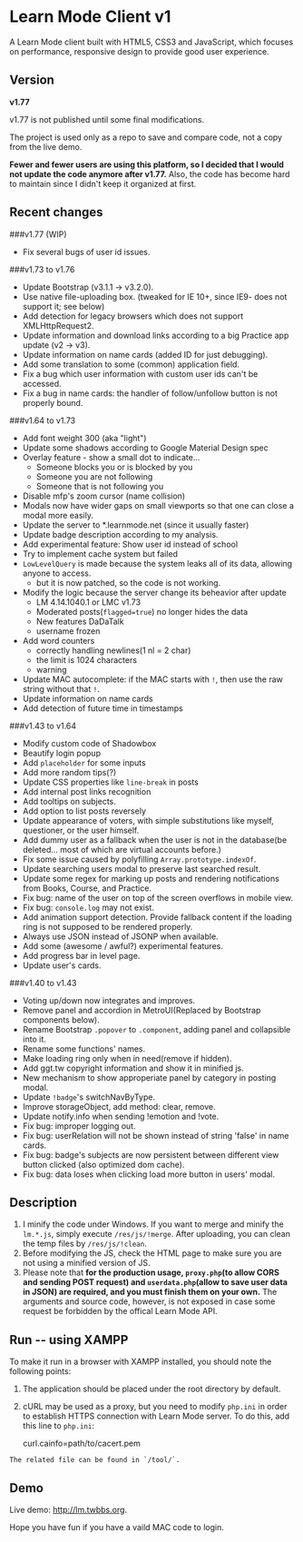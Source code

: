 Learn Mode Client v1
================

A Learn Mode client built with HTML5, CSS3 and JavaScript, which focuses on performance, responsive design to provide good user experience.

Version
------
**v1.77**

v1.77 is not published until some final modifications.

The project is used only as a repo to save and compare code, not a copy from the live demo.

**Fewer and fewer users are using this platform, so I decided that I would not update the code anymore after v1.77.**
Also, the code has become hard to maintain since I didn't keep it organized at first.

Recent changes
------
###v1.77 (WIP)
* Fix several bugs of user id issues.

###v1.73 to v1.76
* Update Bootstrap (v3.1.1 -> v3.2.0).
* Use native file-uploading box. (tweaked for IE 10+, since IE9- does not support it; see below)
* Add detection for legacy browsers which does not support XMLHttpRequest2.
* Update information and download links according to a big Practice app update (v2 -> v3).
* Update information on name cards (added ID for just debugging).
* Add some translation to some (common) application field.
* Fix a bug which user information with custom user ids can't be accessed.
* Fix a bug in name cards: the handler of follow/unfollow button is not properly bound.

###v1.64 to v1.73
* Add font weight 300 (aka "light")
* Update some shadows according to Google Material Design spec
* Overlay feature - show a small dot to indicate...
  * Someone blocks you or is blocked by you
  * Someone you are not following
  * Someone that is not following you
* Disable mfp's zoom cursor (name collision)
* Modals now have wider gaps on small viewports so that one can close a modal more easily.
* Update the server to *.learnmode.net (since it usually faster)
* Update badge description according to my analysis.
* Add experimental feature: Show user id instead of school
* Try to implement cache system but failed
* `LowLevelQuery` is made because the system leaks all of its data, allowing anyone to access.
  * but it is now patched, so the code is not working.
* Modify the logic because the server change its beheavior after update
  * LM 4.14.1040.1 or LMC v1.73
  * Moderated posts(`flagged=true`) no longer hides the data
  * New features DaDaTalk
  * username frozen
* Add word counters
  * correctly handling newlines(1 nl = 2 char)
  * the limit is 1024 characters
  * warning
* Update MAC autocomplete: if the MAC starts with `!`, then use the raw string without that `!`.
* Update information on name cards
* Add detection of future time in timestamps

###v1.43 to v1.64
* Modify custom code of Shadowbox
* Beautify login popup
* Add `placeholder` for some inputs
* Add more random tips(?)
* Update CSS properties like `line-break` in posts
* Add internal post links recognition
* Add tooltips on subjects. 
* Add option to list posts reversely
* Update appearance of voters, with simple substitutions like myself, questioner, or the user himself.
* Add dummy user as a fallback when the user is not in the database(be deleted... most of which are virtual accounts before.)
* Fix some issue caused by polyfilling `Array.prototype.indexOf`.
* Update searching users modal to preserve last searched result.
* Update some regex for marking up posts and rendering notifications from Books, Course, and Practice.
* Fix bug: name of the user on top of the screen overflows in mobile view.
* Fix bug: `console.log` may not exist.
* Add animation support detection. Provide fallback content if the loading ring is not supposed to be rendered properly.
* Always use JSON instead of JSONP when available.
* Add some (awesome / awful?) experimental features.
* Add progress bar in level page.
* Update user's cards.

###v1.40 to v1.43
* Voting up/down now integrates and improves.
* Remove panel and accordion in MetroUI(Replaced by Bootstrap components below).
* Rename Bootstrap `.popover` to `.component`, adding panel and collapsible into it.
* Rename some functions' names.
* Make loading ring only when in need(remove if hidden).
* Add ggt.tw copyright information and show it in minified js.
* New mechanism to show approperiate panel by category in posting modal.
* Update `!badge`'s switchNavByType.
* Improve storageObject, add method: clear, remove.
* Update notify.info when sending !emotion and !vote.
* Fix bug: improper logging out.
* Fix bug: userRelation will not be shown instead of string 'false' in name cards.
* Fix bug: badge's subjects are now persistent between different view button clicked (also optimized dom cache).
* Fix bug: data loses when clicking load more button in users' modal.

Description
------
 1.  I minify the code under Windows. If you want to merge and minify the `lm.*.js`, simply execute `/res/js/!merge`. After uploading, you can clean the temp files by `/res/js/!clean`.
 2.  Before modifying the JS, check the HTML page to make sure you are not using a minified version of JS.
 3.  Please note that **for the production usage, `proxy.php`(to allow CORS and sending POST request) and `userdata.php`(allow to save user data in JSON) are required, and you must finish them on your own.** The arguments and source code, however, is not exposed in case some request be forbidden by the offical Learn Mode API.

Run -- using XAMPP
------
To make it run in a browser with XAMPP installed, you should note the following points:
 1.  The application should be placed under the root directory by default.
 2.  cURL may be used as a proxy, but you need to modify `php.ini` in order to establish HTTPS connection with Learn Mode server. To do this, add this line to `php.ini`:

		curl.cainfo=path/to/cacert.pem

	The related file can be found in `/tool/`.

Demo
------
Live demo: http://lm.twbbs.org.

Hope you have fun if you have a vaild MAC code to login.
